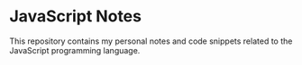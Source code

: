 # JavaScript Notes

This repository contains my personal notes and code snippets related to the JavaScript programming language.
